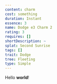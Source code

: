```yaml
---
content: charm
cost: something
duration: Instant
essence: 3
name: Dodge e3 Charm 2
rating: 3
requires: []
shortDescription: ~
splat: Second Sunrise
tags: []
trait: Dodge
tree: Fleeting
type: Simple
---
```


Hello **world**!
